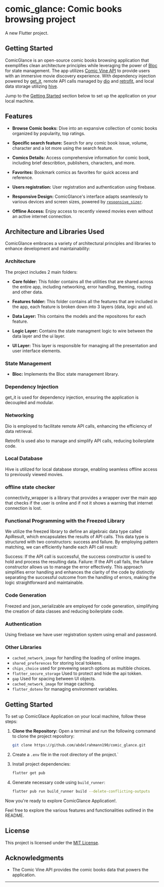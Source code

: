 # comic_glance: Comic books browsing project

A new Flutter project.

## Getting Started

ComicGlance is an open-source comic books browsing application that exemplifies clean architecture principles while leveraging the power of [Bloc](https://pub.dev/packages/flutter_bloc) for state management. The app utilizes [Comic Vine API](https://comicvine.gamespot.com/api/) to provide users with an immersive movie discovery experience. With dependency injection powered by [get_it](https://pub.dev/packages/get_it), remote API calls managed by [dio](https://pub.dev/packages/dio) and [retrofit](https://pub.dev/packages/retrofit), and local data storage utilizing [hive](https://pub.dev/packages/hive).

Jump to the [Getting Started](#getting-started) section below to set up the application on your local machine.

## Features

- **Browse Comic books:** Dive into an expansive collection of comic books organized by popularity, top ratings.

- **Specific search feature:** Search for any comic book issue, volume, character and a lot more using the search feature.

- **Comics Details:** Access comprehensive information for comic book, including brief describtion, publishers, characters, and more.

- **Favorites:** Bookmark comics as favorites for quick access and reference.

- **Users registration:** User registration and authentication using firebase.

- **Responsive Design:** ComicGlance's interface adapts seamlessly to various devices and screen sizes, powered by [`responsive_sizer`]('https://pub.dev/packages/responsive_sizer').

- **Offline Access:** Enjoy access to recently viewed movies even without an active internet connection.


## Architecture and Libraries Used

ComicGlance embraces a variety of architectural principles and libraries to enhance development and maintainability:

### Architecture

The project includes 2 main folders:

- **Core folder:** This folder contains all the utilities that are shared across the entire app, including networking, error handling, theming, routing and other data.

- **Features folder:** This folder contains all the features that are included in the app, each feature is broken down into 3 layers (data, logic and ui).

- **Data Layer:** This contains the models and the repositores for each feature.

- **Logic Layer:** Contains the state managment logic to wire between the data layer and the ui layer.

- **UI Layer:**  This layer is responsible for managing all the presentation and user interface elements.

### State Management

- **Bloc:** Implements the Bloc state management library.

### Dependency Injection

get_it is used for dependency injection, ensuring the application is decoupled and modular.

### Networking

Dio is employed to facilitate remote API calls, enhancing the efficiency of data retrieval.

Retrofit is used also to manage and simplify API calls, reducing boilerplate code.

### Local Database

Hive is utilized for local database storage, enabling seamless offline access to previously viewed movies.

### offline state checker

connectivity_wrapper is a library that provides a wrapper over the main app that checks if the user is online and if not it shows a warning that internet connection is lost.

### Functional Programming with the Freezed Library

We utilize the freezed library to define an algebraic data type called ApiResult, which encapsulates the results of API calls. This data type is structured with two constructors: success and failure. By employing pattern matching, we can efficiently handle each API call result:

Success: If the API call is successful, the success constructor is used to hold and process the resulting data.
Failure: If the API call fails, the failure constructor allows us to manage the error effectively.
This approach simplifies error handling and enhances the clarity of the code by distinctly separating the successful outcome from the handling of errors, making the logic straightforward and maintainable.

### Code Generation

Freezed and json_serializable are employed for code generation, simplifying the creation of data classes and reducing boilerplate code.

### Authentication

Using firebase we have user registration system using email and password.

### Other Libraries

- `cached_network_image` for handling the loading of online images.
- `shared_preferences` for storing local tokkens.
- `chips_choice` used for prevewing search options as multible choices.
- `flutter_secure_storage` Used to protect and hide the api tokken.
- `gap` Used for spacing between UI objects.
- `cached_network_image` for image caching.
- `flutter_dotenv` for managing environment variables.


## Getting Started
To set up ComicGlace Application on your local machine, follow these steps:

1. **Clone the Repository:** Open a terminal and run the following command to clone the project repository:

   ```bash
   git clone https://github.com/abdelrahmann190/comic_glance.git

2. Create a `.env` file in the root directory of the project.`

3. Install project dependencies:
   ```bash
   flutter get pub
   ```

4. Generate necessary code using `build_runner`:
   ```bash
   flutter pub run build_runner build --delete-conflicting-outputs
   ```

Now you're ready to explore ComicGlance Application!.

Feel free to explore the various features and functionalities outlined in the README.

## License

This project is licensed under the [MIT License](LICENSE).

## Acknowledgments

- The Comic Vine API provides the comic books data that powers the application.

---